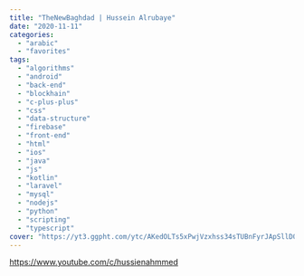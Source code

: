 ```yaml
---
title: "TheNewBaghdad | Hussein Alrubaye"
date: "2020-11-11"
categories:
  - "arabic"
  - "favorites"
tags:
  - "algorithms"
  - "android"
  - "back-end"
  - "blockhain"
  - "c-plus-plus"
  - "css"
  - "data-structure"
  - "firebase"
  - "front-end"
  - "html"
  - "ios"
  - "java"
  - "js"
  - "kotlin"
  - "laravel"
  - "mysql"
  - "nodejs"
  - "python"
  - "scripting"
  - "typescript"
cover: "https://yt3.ggpht.com/ytc/AKedOLTs5xPwjVzxhss34sTUBnFyrJApSllD0pa3oQaOhw=s88-c-k-c0x00ffffff-no-rj"
---
```


https://www.youtube.com/c/hussienahmmed
